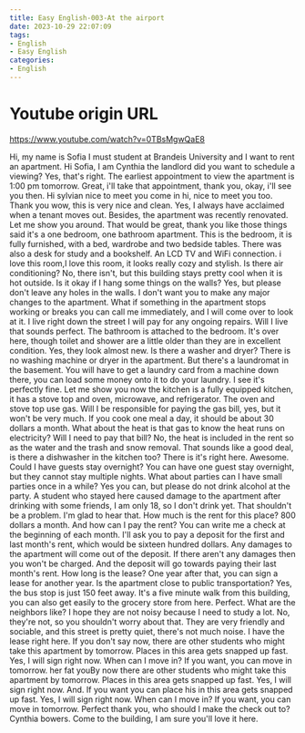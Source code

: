 ```yaml
---
title: Easy English-003-At the airport
date: 2023-10-29 22:07:09
tags:
- English
- Easy English
categories:
- English
---
```



# Youtube origin URL

https://www.youtube.com/watch?v=0TBsMgwQaE8


Hi, my name is Sofia I must student at Brandeis University and I want to rent an apartment. 
Hi Sofia, I am Cynthia the landlord did you want to schedule a viewing? Yes, that's right. 
The earliest appointment to view the apartment is 1:00 pm tomorrow. 
Great, i'll take that appointment, thank you, okay, i'll see you then. 
Hi sylvian nice to meet you come in hi, nice to meet you too. 
Thank you wow, this is very nice and clean. 
Yes, I always have acclaimed when a tenant moves out. 
Besides, the apartment was recently renovated. 
Let me show you around. 
That would be great, thank you like those things said it's a one bedroom, one bathroom apartment. 
This is the bedroom, it is fully furnished, with a bed, wardrobe and two bedside tables. 
There was also a desk for study and a bookshelf. 
An LCD TV and WiFi connection. 
i love this room,I love this room, it looks really cozy and stylish. 
Is there air conditioning? No, there isn't, but this building stays pretty cool when it is hot outside. 
Is it okay if I hang some things on the walls? Yes, but please don't leave any holes in the walls. 
I don't want you to make any major changes to the apartment. 
What if something in the apartment stops working or breaks you can call me immediately, and I will come over to look at it. 
I live right down the street I will pay for any ongoing repairs. 
Will I live that sounds perfect. 
The bathroom is attached to the bedroom. 
It's over here, though toilet and shower are a little older than they are in excellent condition. 
Yes, they look almost new. 
Is there a washer and dryer? There is no washing machine or dryer in the apartment. 
But there's a laundromat in the basement. 
You will have to get a laundry card from a machine down there, you can load some money onto it to do your laundry. 
I see it's perfectly fine. 
Let me show you now the kitchen is a fully equipped kitchen, it has a stove top and oven, microwave, and refrigerator. 
The oven and stove top use gas. 
Will I be responsible for paying the gas bill, yes, but it won't be very much. 
If you cook one meal a day, it should be about 30 dollars a month. 
What about the heat is that gas to know the heat runs on electricity? Will I need to pay that bill? No, the heat is included in the rent so as the water and the trash and snow removal. 
That sounds like a good deal, is there a dishwasher in the kitchen too? There is it's right here. 
Awesome. 
Could I have guests stay overnight? You can have one guest stay overnight, but they cannot stay multiple nights. 
What about parties can I have small parties once in a while? Yes you can, but please do not drink alcohol at the party. 
A student who stayed here caused damage to the apartment after drinking with some friends, I am only 18, so I don't drink yet. 
That shouldn't be a problem. 
I'm glad to hear that. 
How much is the rent for this place? 800 dollars a month. 
And how can I pay the rent? You can write me a check at the beginning of each month. 
I'll ask you to pay a deposit for the first and last month's rent, which would be sixteen hundred dollars. 
Any damages to the apartment will come out of the deposit. 
If there aren't any damages then you won't be charged. 
And the deposit will go towards paying their last month's rent. 
How long is the lease? One year after that, you can sign a lease for another year. 
Is the apartment close to public transportation? Yes, the bus stop is just 150 feet away. 
It's a five minute walk from this building, you can also get easily to the grocery store from here. 
Perfect. 
What are the neighbors like? I hope they are not noisy because I need to study a lot. 
No, they're not, so you shouldn't worry about that. 
They are very friendly and sociable, and this street is pretty quiet, there's not much noise. 
I have the lease right here. 
If you don't say now, there are other students who might take this apartment by tomorrow. 
Places in this area gets snapped up fast. 
Yes, I will sign right now. 
When can I move in? If you want, you can move in tomorrow. 
her fat youBy now there are other students who might take this apartment by tomorrow. 
Places in this area gets snapped up fast. 
Yes, I will sign right now. 
And. 
If you want you can place his in this area gets snapped up fast. 
Yes, I will sign right now. 
When can I move in? If you want, you can move in tomorrow. 
Perfect thank you, who should I make the check out to? Cynthia bowers. 
Come to the building, I am sure you'll love it here. 
















